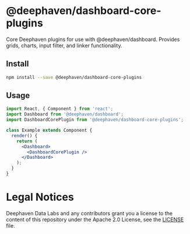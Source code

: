 # @deephaven/dashboard-core-plugins

Core Deephaven plugins for use with @deephaven/dashboard. Provides grids, charts, input filter, and linker functionality.

## Install

```bash
npm install --save @deephaven/dashboard-core-plugins
```

## Usage

```jsx
import React, { Component } from 'react';
import Dashboard from '@deephaven/dashboard';
import DashboardCorePlugin from '@deephaven/dashboard-core-plugins';

class Example extends Component {
  render() {
    return (
      <Dashboard>
        <DashboardCorePlugin />
      </Dashboard>
    );
  }
}
```

# Legal Notices

Deephaven Data Labs and any contributors grant you a license to the content of this repository under the Apache 2.0 License, see the [LICENSE](../../LICENSE) file.
